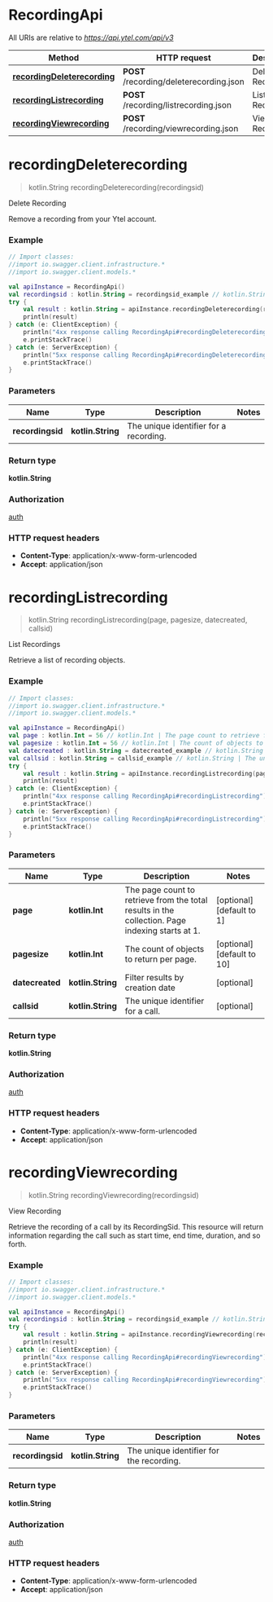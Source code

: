 # RecordingApi

All URIs are relative to *https://api.ytel.com/api/v3*

Method | HTTP request | Description
------------- | ------------- | -------------
[**recordingDeleterecording**](RecordingApi.md#recordingDeleterecording) | **POST** /recording/deleterecording.json | Delete Recording
[**recordingListrecording**](RecordingApi.md#recordingListrecording) | **POST** /recording/listrecording.json | List Recordings
[**recordingViewrecording**](RecordingApi.md#recordingViewrecording) | **POST** /recording/viewrecording.json | View Recording


<a name="recordingDeleterecording"></a>
# **recordingDeleterecording**
> kotlin.String recordingDeleterecording(recordingsid)

Delete Recording

Remove a recording from your Ytel account.

### Example
```kotlin
// Import classes:
//import io.swagger.client.infrastructure.*
//import io.swagger.client.models.*

val apiInstance = RecordingApi()
val recordingsid : kotlin.String = recordingsid_example // kotlin.String | The unique identifier for a recording.
try {
    val result : kotlin.String = apiInstance.recordingDeleterecording(recordingsid)
    println(result)
} catch (e: ClientException) {
    println("4xx response calling RecordingApi#recordingDeleterecording")
    e.printStackTrace()
} catch (e: ServerException) {
    println("5xx response calling RecordingApi#recordingDeleterecording")
    e.printStackTrace()
}
```

### Parameters

Name | Type | Description  | Notes
------------- | ------------- | ------------- | -------------
 **recordingsid** | **kotlin.String**| The unique identifier for a recording. |

### Return type

**kotlin.String**

### Authorization

[auth](../README.md#auth)

### HTTP request headers

 - **Content-Type**: application/x-www-form-urlencoded
 - **Accept**: application/json

<a name="recordingListrecording"></a>
# **recordingListrecording**
> kotlin.String recordingListrecording(page, pagesize, datecreated, callsid)

List Recordings

Retrieve a list of recording objects.

### Example
```kotlin
// Import classes:
//import io.swagger.client.infrastructure.*
//import io.swagger.client.models.*

val apiInstance = RecordingApi()
val page : kotlin.Int = 56 // kotlin.Int | The page count to retrieve from the total results in the collection. Page indexing starts at 1.
val pagesize : kotlin.Int = 56 // kotlin.Int | The count of objects to return per page.
val datecreated : kotlin.String = datecreated_example // kotlin.String | Filter results by creation date
val callsid : kotlin.String = callsid_example // kotlin.String | The unique identifier for a call.
try {
    val result : kotlin.String = apiInstance.recordingListrecording(page, pagesize, datecreated, callsid)
    println(result)
} catch (e: ClientException) {
    println("4xx response calling RecordingApi#recordingListrecording")
    e.printStackTrace()
} catch (e: ServerException) {
    println("5xx response calling RecordingApi#recordingListrecording")
    e.printStackTrace()
}
```

### Parameters

Name | Type | Description  | Notes
------------- | ------------- | ------------- | -------------
 **page** | **kotlin.Int**| The page count to retrieve from the total results in the collection. Page indexing starts at 1. | [optional] [default to 1]
 **pagesize** | **kotlin.Int**| The count of objects to return per page. | [optional] [default to 10]
 **datecreated** | **kotlin.String**| Filter results by creation date | [optional]
 **callsid** | **kotlin.String**| The unique identifier for a call. | [optional]

### Return type

**kotlin.String**

### Authorization

[auth](../README.md#auth)

### HTTP request headers

 - **Content-Type**: application/x-www-form-urlencoded
 - **Accept**: application/json

<a name="recordingViewrecording"></a>
# **recordingViewrecording**
> kotlin.String recordingViewrecording(recordingsid)

View Recording

Retrieve the recording of a call by its RecordingSid. This resource will return information regarding the call such as start time, end time, duration, and so forth.

### Example
```kotlin
// Import classes:
//import io.swagger.client.infrastructure.*
//import io.swagger.client.models.*

val apiInstance = RecordingApi()
val recordingsid : kotlin.String = recordingsid_example // kotlin.String | The unique identifier for the recording.
try {
    val result : kotlin.String = apiInstance.recordingViewrecording(recordingsid)
    println(result)
} catch (e: ClientException) {
    println("4xx response calling RecordingApi#recordingViewrecording")
    e.printStackTrace()
} catch (e: ServerException) {
    println("5xx response calling RecordingApi#recordingViewrecording")
    e.printStackTrace()
}
```

### Parameters

Name | Type | Description  | Notes
------------- | ------------- | ------------- | -------------
 **recordingsid** | **kotlin.String**| The unique identifier for the recording. |

### Return type

**kotlin.String**

### Authorization

[auth](../README.md#auth)

### HTTP request headers

 - **Content-Type**: application/x-www-form-urlencoded
 - **Accept**: application/json

